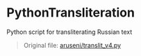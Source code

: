 # PythonTransliteration
Python script for transliterating Russian text
> Original file: [aruseni/translit_v4.py](https://gist.github.com/aruseni/1685068)
